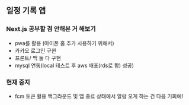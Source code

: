 ## 일정 기록 앱

### Next.js 공부할 겸 안해본 거 해보기
- pwa를 활용 (아이폰 홈 추가 사용하기 위해서) 
- 카카오 로그인 구현
- 프론트/ 백 둘 다 구현
- mysql 연동(local 테스트 후 aws 배포(rds로 함) 성공)

### 현재 중지
- fcm 토큰 활용 백그라운드 및 앱 종료 상태에서 알람 오게 하는 건 다음 기회에!
